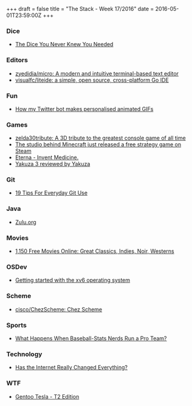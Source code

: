 +++
draft = false
title = "The Stack - Week 17/2016"
date = 2016-05-01T23:59:00Z
+++



### Dice

 - [The Dice You Never Knew You Needed][Thediceyouneverknewyouneededthenewyorker]

[Thediceyouneverknewyouneededthenewyorker]: http://www.newyorker.com/tech/elements/the-dice-you-never-knew-you-needed



### Editors

 - [zyedidia/micro: A modern and intuitive terminal-based text editor][Zyedidiamicroamodernandintuitiveterminalbasedtexteditor]
 - [visualfc/liteide: a simple, open source, cross-platform Go IDE][githubvisualfcliteide]

[Zyedidiamicroamodernandintuitiveterminalbasedtexteditor]: https://github.com/zyedidia/micro
[githubvisualfcliteide]: https://github.com/visualfc/liteide



### Fun

 - [How my Twitter bot makes personalised animated GIFs][Howmytwitterbotmakespersonalisedanimatedgifs27apr2016atinterconnected]

[Howmytwitterbotmakespersonalisedanimatedgifs27apr2016atinterconnected]: http://interconnected.org/home/2016/04/27/making_animated_gifs



### Games

 - [zelda30tribute: A 3D tribute to the greatest console game of all time][Scottliningerzelda30tributea3dtributetothegreatestconsolegameofalltimethelegendofzelda]
 - [The studio behind Minecraft just released a free strategy game on Steam][Thestudiobehindminecraftjustreleasedafreestrategygameonsteamtheverge]
 - [Eterna - Invent Medicine.][Eternainventmedicine]
 - [Yakuza 3 reviewed by Yakuza][Yakuza3reviewedbyyakuzaboingboing]

[Scottliningerzelda30tributea3dtributetothegreatestconsolegameofalltimethelegendofzelda]: https://github.com/scottlininger/zelda30tribute
[Thestudiobehindminecraftjustreleasedafreestrategygameonsteamtheverge]: http://www.theverge.com/2016/4/22/11490682/mojang-minecraft-crown-and-council-strategy-game-steam
[Eternainventmedicine]: http://www.eternagame.org/web/about/
[Yakuza3reviewedbyyakuzaboingboing]: http://boingboing.net/2010/08/10/yakuza-3-review.html



### Git

 - [19 Tips For Everyday Git Use][19tipsforeverydaygituse]

[19tipsforeverydaygituse]: http://www.alexkras.com/19-git-tips-for-everyday-use/



### Java

 - [Zulu.org][Downloadzuluorg]

[Downloadzuluorg]: http://zulu.org/download/



### Movies

 - [1,150 Free Movies Online: Great Classics, Indies, Noir, Westerns][1150freemoviesonlinegreatclassicsindiesnoirwesternsopenculture]

[1150freemoviesonlinegreatclassicsindiesnoirwesternsopenculture]: http://www.openculture.com/freemoviesonline



### OSDev

 - [Getting started with the xv6 operating system][Gettingstartedwiththexv6operatingsystemsamlewis]

[Gettingstartedwiththexv6operatingsystemsamlewis]: http://www.samlewis.me/2016/04/getting-started-xv6/



### Scheme

 - [cisco/ChezScheme: Chez Scheme][Ciscochezschemechezscheme]

[Ciscochezschemechezscheme]: https://github.com/cisco/ChezScheme



### Sports

 - [What Happens When Baseball-Stats Nerds Run a Pro Team?][Whathappenswhenbaseballstatsnerdsrunaproteamthenewyorktimes]

[Whathappenswhenbaseballstatsnerdsrunaproteamthenewyorktimes]: http://www.nytimes.com/2016/04/24/opinion/sunday/what-happens-when-baseball-stats-nerds-run-a-pro-team.html?referer=



### Technology

 - [Has the Internet Really Changed Everything?][Hastheinternetreallychangedeverythingbackchannel]

[Hastheinternetreallychangedeverythingbackchannel]: https://backchannel.com/the-internet-really-has-changed-everything-here-s-the-proof-928eaead18a8#.pd6ky0p84



### WTF

 - [Gentoo Tesla - T2 Edition][Suteslagentooteslat2edition]

[Suteslagentooteslat2edition]: http://www.su-tesla.space/2016/04/gentoo-tesla-t2-edition.html



